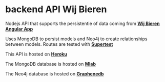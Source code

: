 # backend API Wij Bieren 
Nodejs API that supports the persistentie of data coming from [**Wij Bieren Angular App**](https://dashboard.heroku.com/apps/wij-bieren-angular "Wij Bieren Angular App")

Uses MongoDB to persist models and Neo4j to create relationships between models. Routes are tested with [**Supertest**](https://www.npmjs.com/package/supertest "Supertest")

This API is hosted on [**Heroku**](https://www.heroku.com "Heroku")

The MongoDB database is hosted on [**Mlab**](https://mlab.com/ "Mlab")

The Neo4j database is hosted on [**Graphenedb**](https://www.graphenedb.com/ "Graphenedb") 
